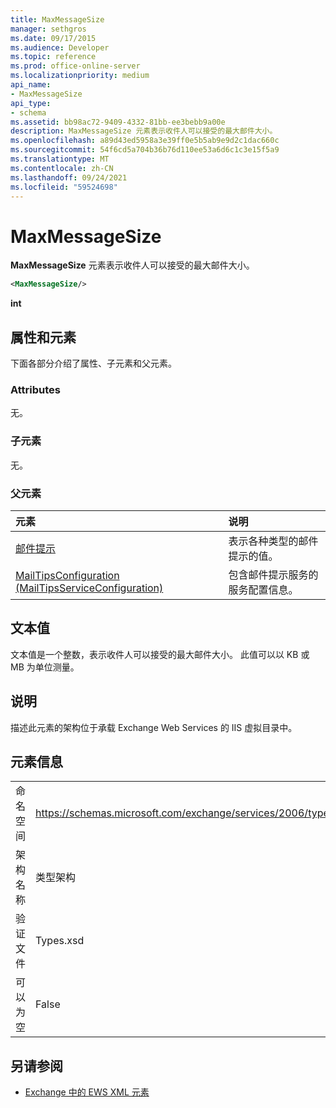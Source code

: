 ```yaml
---
title: MaxMessageSize
manager: sethgros
ms.date: 09/17/2015
ms.audience: Developer
ms.topic: reference
ms.prod: office-online-server
ms.localizationpriority: medium
api_name:
- MaxMessageSize
api_type:
- schema
ms.assetid: bb98ac72-9409-4332-81bb-ee3bebb9a00e
description: MaxMessageSize 元素表示收件人可以接受的最大邮件大小。
ms.openlocfilehash: a89d43ed5958a3e39ff0e5b5ab9e9d2c1dac660c
ms.sourcegitcommit: 54f6cd5a704b36b76d110ee53a6d6c1c3e15f5a9
ms.translationtype: MT
ms.contentlocale: zh-CN
ms.lasthandoff: 09/24/2021
ms.locfileid: "59524698"
---
```

# <a name="maxmessagesize"></a>MaxMessageSize

**MaxMessageSize** 元素表示收件人可以接受的最大邮件大小。 
  
```XML
<MaxMessageSize/>
```

 **int**
## <a name="attributes-and-elements"></a>属性和元素

下面各部分介绍了属性、子元素和父元素。
  
### <a name="attributes"></a>Attributes

无。
  
### <a name="child-elements"></a>子元素

无。
  
### <a name="parent-elements"></a>父元素

|**元素**|**说明**|
|:-----|:-----|
|[邮件提示](mailtips.md) <br/> |表示各种类型的邮件提示的值。  <br/> |
|[MailTipsConfiguration (MailTipsServiceConfiguration)](mailtipsconfiguration-mailtipsserviceconfiguration.md) <br/> |包含邮件提示服务的服务配置信息。  <br/> |
   
## <a name="text-value"></a>文本值

文本值是一个整数，表示收件人可以接受的最大邮件大小。 此值可以以 KB 或 MB 为单位测量。
  
## <a name="remarks"></a>说明

描述此元素的架构位于承载 Exchange Web Services 的 IIS 虚拟目录中。
  
## <a name="element-information"></a>元素信息

|||
|:-----|:-----|
|命名空间  <br/> |https://schemas.microsoft.com/exchange/services/2006/types  <br/> |
|架构名称  <br/> |类型架构  <br/> |
|验证文件  <br/> |Types.xsd  <br/> |
|可以为空  <br/> |False  <br/> |
   
## <a name="see-also"></a>另请参阅



- [Exchange 中的 EWS XML 元素](ews-xml-elements-in-exchange.md)

